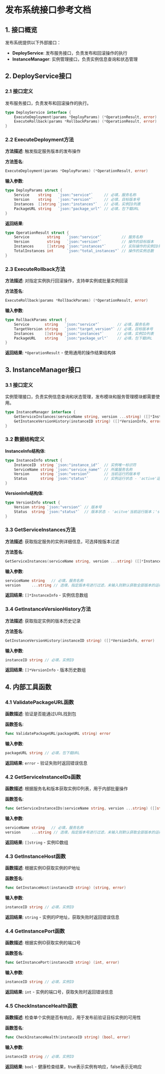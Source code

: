 # 发布系统接口参考文档

## 1. 接口概览

发布系统提供以下外部接口：

- **DeployService**: 发布服务接口，负责发布和回滚操作的执行
- **InstanceManager**: 实例管理接口，负责实例信息查询和状态管理

## 2. DeployService接口

### 2.1 接口定义

发布服务接口，负责发布和回滚操作的执行。

```go
type DeployService interface {
    ExecuteDeployment(params *DeployParams) (*OperationResult, error)
    ExecuteRollback(params *RollbackParams) (*OperationResult, error)
}
```

### 2.2 ExecuteDeployment方法

**方法描述**: 触发指定服务版本的发布操作

**方法签名**:
```go
ExecuteDeployment(params *DeployParams) (*OperationResult, error)
```

**输入参数**:
```go
type DeployParams struct {
    Service    string   `json:"service"`     // 必填，服务名称
    Version    string   `json:"version"`     // 必填，目标版本号
    Instances  []string `json:"instances"`   // 必填，实例ID列表
    PackageURL string   `json:"package_url"` // 必填，包下载URL
}
```

**返回结果**:
```go
type OperationResult struct {
    Service        string   `json:"service"`         // 服务名称
    Version        string   `json:"version"`         // 操作的目标版本
    Instances      []string `json:"instances"`       // 实际操作的实例ID列表
    TotalInstances int      `json:"total_instances"` // 操作的实例总数
}
```

### 2.3 ExecuteRollback方法

**方法描述**: 对指定实例执行回滚操作，支持单实例或批量实例回滚

**方法签名**:
```go
ExecuteRollback(params *RollbackParams) (*OperationResult, error)
```

**输入参数**:
```go
type RollbackParams struct {
    Service       string   `json:"service"`        // 必填，服务名称
    TargetVersion string   `json:"target_version"` // 必填，目标版本号
    Instances     []string `json:"instances"`      // 必填，实例ID列表
    PackageURL    string   `json:"package_url"`    // 必填，包下载URL
}
```

**返回结果**: `*OperationResult` - 使用通用的操作结果结构体

## 3. InstanceManager接口

### 3.1 接口定义

实例管理接口，负责实例信息查询和状态管理，发布模块和服务管理模块都需要使用。

```go
type InstanceManager interface {
    GetServiceInstances(serviceName string, version ...string) ([]*InstanceInfo, error)
    GetInstanceVersionHistory(instanceID string) ([]*VersionInfo, error)
}
```

### 3.2 数据结构定义

**InstanceInfo结构体**:
```go
type InstanceInfo struct {
    InstanceID  string `json:"instance_id"`  // 实例唯一标识符
    ServiceName string `json:"service_name"` // 所属服务名称
    Version     string `json:"version"`      // 当前运行的版本号
    Status      string `json:"status"`       // 实例运行状态 - 'active'运行中；'pending'发布中；'error'出现故障
}
```

**VersionInfo结构体**:
```go
type VersionInfo struct {
    Version string `json:"version"` // 版本号
    Status  string `json:"status"`  // 版本状态 - 'acitve'当前运行版本；'stable'稳定版本；'deprecated'已废弃版本
}
```

### 3.3 GetServiceInstances方法

**方法描述**: 获取指定服务的实例详细信息，可选择按版本过滤

**方法签名**:
```go
GetServiceInstances(serviceName string, version ...string) ([]*InstanceInfo, error)
```

**输入参数**:
```go
serviceName string   // 必填，服务名称
version     ...string // 选填，指定版本号进行过滤，未输入则默认获取全部版本的运行实例
```

**返回结果**: `[]*InstanceInfo` - 实例信息数组

### 3.4 GetInstanceVersionHistory方法

**方法描述**: 获取指定实例的版本历史记录

**方法签名**:
```go
GetInstanceVersionHistory(instanceID string) ([]*VersionInfo, error)
```

**输入参数**:
```go
instanceID string // 必填，实例ID
```

**返回结果**: `[]*VersionInfo` - 版本历史数组

## 4. 内部工具函数

### 4.1 ValidatePackageURL函数

**函数描述**: 验证是否能通过URL找到包

**函数签名**:
```go
func ValidatePackageURL(packageURL string) error
```

**输入参数**:
```go
packageURL string // 必填，包下载URL
```

**返回结果**: `error` - 验证失败时返回错误信息

### 4.2 GetServiceInstanceIDs函数

**函数描述**: 根据服务名和版本获取实例ID列表，用于内部批量操作

**函数签名**:
```go
func GetServiceInstanceIDs(serviceName string, version ...string) ([]string, error)
```

**输入参数**:
```go
serviceName string   // 必填，服务名称
version     ...string // 选填，指定版本号进行过滤，未输入则默认获取全部版本的运行实例
```

**返回结果**: `[]string` - 实例ID数组

### 4.3 GetInstanceHost函数

**函数描述**: 根据实例ID获取实例的IP地址

**函数签名**:
```go
func GetInstanceHost(instanceID string) (string, error)
```

**输入参数**:
```go
instanceID string // 必填，实例ID
```

**返回结果**: `string` - 实例的IP地址，获取失败时返回错误信息

### 4.4 GetInstancePort函数

**函数描述**: 根据实例ID获取实例的端口号

**函数签名**:
```go
func GetInstancePort(instanceID string) (int, error)
```

**输入参数**:
```go
instanceID string // 必填，实例ID
```

**返回结果**: `int` - 实例的端口号，获取失败时返回错误信息

### 4.5 CheckInstanceHealth函数

**函数描述**: 检查单个实例是否有响应，用于发布前验证目标实例的可用性

**函数签名**:
```go
func CheckInstanceHealth(instanceID string) (bool, error)
```

**输入参数**:
```go
instanceID string // 必填，实例ID
```

**返回结果**: `bool` - 健康检查结果，true表示实例有响应，false表示无响应
